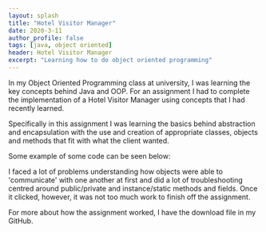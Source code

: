```yaml
---
layout: splash
title: "Hotel Visitor Manager"
date: 2020-3-11
author_profile: false
tags: [java, object oriented]
header: Hotel Visitor Manager
excerpt: "Learning how to do object oriented programming"
---
```

In my Object Oriented Programming class at university, I was learning the key
concepts behind Java and OOP. For an assignment I had to complete the implementation
of a Hotel Visitor Manager using concepts that I had recently learned.

Specifically in this assignment I was learning the basics behind abstraction
and encapsulation with the use and creation of appropriate classes, objects and
methods that fit with what the client wanted.

Some example of some code can be seen below:



I faced a lot of problems understanding how objects were able to 'communicate'
with one another at first and did a lot of troubleshooting centred around
public/private and instance/static methods and fields. Once it clicked, however,
it was not too much work to finish off the assignment.


For more about how the assignment worked, I have the download file in my
GitHub.
